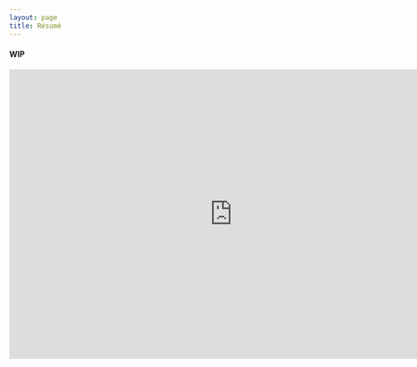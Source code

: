 ```yaml
---
layout: page
title: Résumé
---
```


#### WIP

<iframe src="https://docs.zoho.com/embed/7c64w782b698f46224f8ab3de6941631c0fb2" scrolling="no" width="800" height="520" frameborder="0"></iframe>